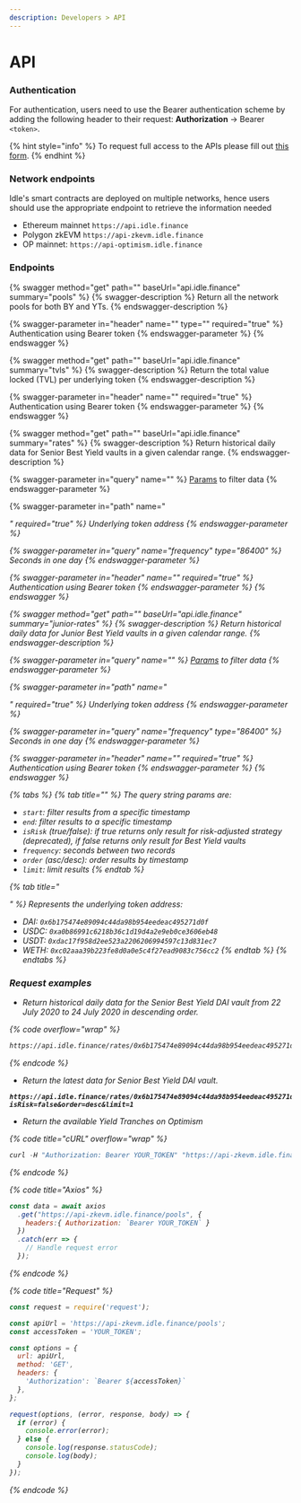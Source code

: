 ```yaml
---
description: Developers > API
---
```


# API

### Authentication&#x20;

For authentication, users need to use the Bearer authentication scheme by adding the following header to their request: **Authorization** -> Bearer `<token>`.

{% hint style="info" %}
To request full access to the APIs please fill out [this form](https://idlefinance.typeform.com/to/CzRkDH).
{% endhint %}

### Network endpoints

Idle's smart contracts are deployed on multiple networks, hence users should use the appropriate endpoint to retrieve the information needed

* Ethereum mainnet `https://api.idle.finance`&#x20;
* Polygon zkEVM `https://api-zkevm.idle.finance`
* OP mainnet: `https://api-optimism.idle.finance`&#x20;

### Endpoints

{% swagger method="get" path="" baseUrl="api.idle.finance" summary="pools" %}
{% swagger-description %}
Return all the network pools for both BY and YTs.
{% endswagger-description %}

{% swagger-parameter in="header" name="<token>" type="" required="true" %}
Authentication using Bearer token
{% endswagger-parameter %}
{% endswagger %}

{% swagger method="get" path="" baseUrl="api.idle.finance" summary="tvls" %}
{% swagger-description %}
Return the total value locked (TVL) per underlying token
{% endswagger-description %}

{% swagger-parameter in="header" name="<token>" required="true" %}
Authentication using Bearer token
{% endswagger-parameter %}
{% endswagger %}

{% swagger method="get" path="" baseUrl="api.idle.finance" summary="rates" %}
{% swagger-description %}
Return historical daily data for Senior Best Yield vaults in a given calendar range.&#x20;
{% endswagger-description %}

{% swagger-parameter in="query" name="<params>" %}
[Params](api.md#less-than-params-greater-than) to filter data
{% endswagger-parameter %}

{% swagger-parameter in="path" name="<address>" required="true" %}
Underlying token address
{% endswagger-parameter %}

{% swagger-parameter in="query" name="frequency" type="86400" %}
Seconds in one day
{% endswagger-parameter %}

{% swagger-parameter in="header" name="<token>" required="true" %}
Authentication using Bearer token
{% endswagger-parameter %}
{% endswagger %}

{% swagger method="get" path="" baseUrl="api.idle.finance" summary="junior-rates" %}
{% swagger-description %}
Return historical daily data for Junior Best Yield vaults in a given calendar range.&#x20;
{% endswagger-description %}

{% swagger-parameter in="query" name="<params>" %}
[Params](api.md#less-than-params-greater-than) to filter data
{% endswagger-parameter %}

{% swagger-parameter in="path" name="<address>" required="true" %}
Underlying token address
{% endswagger-parameter %}

{% swagger-parameter in="query" name="frequency" type="86400" %}
Seconds in one day
{% endswagger-parameter %}

{% swagger-parameter in="header" name="<token>" required="true" %}
Authentication using Bearer token
{% endswagger-parameter %}
{% endswagger %}

{% tabs %}
{% tab title="<params>" %}
The query string params are:

* `start`: filter results from a specific timestamp
* `end`: filter results to a specific timestamp
* `isRisk` (true/false): if true returns only result for risk-adjusted strategy (deprecated), if false returns only result for Best Yield vaults
* `frequency`: seconds between two records
* `order` (asc/desc): order results by timestamp
* `limit`: limit results
{% endtab %}

{% tab title="<address>" %}
Represents the underlying token address:

* DAI: `0x6b175474e89094c44da98b954eedeac495271d0f`
* USDC: `0xa0b86991c6218b36c1d19d4a2e9eb0ce3606eb48`
* USDT: `0xdac17f958d2ee523a2206206994597c13d831ec7`
* WETH: `0xc02aaa39b223fe8d0a0e5c4f27ead9083c756cc2`
{% endtab %}
{% endtabs %}

### Request examples

* Return historical daily data for the Senior Best Yield DAI vault from 22 July 2020 to 24 July 2020 in descending order.

{% code overflow="wrap" %}
```html
https://api.idle.finance/rates/0x6b175474e89094c44da98b954eedeac495271d0f?start=1595412616&end=1595581466&isRisk=false&frequency=86400&order=desc
```
{% endcode %}

* Return the latest data for Senior Best Yield DAI vault.&#x20;

<pre data-overflow="wrap"><code><strong>https://api.idle.finance/rates/0x6b175474e89094c44da98b954eedeac495271d0f?isRisk=false&#x26;order=desc&#x26;limit=1
</strong></code></pre>

* Return the available Yield Tranches on Optimism&#x20;

{% code title="cURL" overflow="wrap" %}
```javascript
curl -H "Authorization: Bearer YOUR_TOKEN" "https://api-zkevm.idle.finance/pools"
```
{% endcode %}

{% code title="Axios" %}
```javascript
const data = await axios
  .get("https://api-zkevm.idle.finance/pools", {
    headers:{ Authorization: `Bearer YOUR_TOKEN` }
  })
  .catch(err => {
    // Handle request error
  });
```
{% endcode %}

{% code title="Request" %}
```javascript
const request = require('request');

const apiUrl = 'https://api-zkevm.idle.finance/pools';
const accessToken = 'YOUR_TOKEN';

const options = {
  url: apiUrl,
  method: 'GET',
  headers: {
    'Authorization': `Bearer ${accessToken}`
  },
};

request(options, (error, response, body) => {
  if (error) {
    console.error(error);
  } else {
    console.log(response.statusCode);
    console.log(body);
  }
});
```
{% endcode %}
